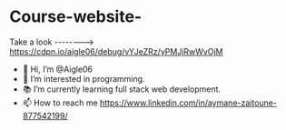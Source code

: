 # Course-website-
Take a look --------> https://cdpn.io/aigle06/debug/vYJeZRz/yPMJjRwWvOjM
- 👋 Hi, I’m @Aigle06
- 💪 I’m interested in programming.
- 📚 I’m currently learning full stack web development.
- 📫 How to reach me https://www.linkedin.com/in/aymane-zaitoune-877542199/

<!---
Aigle06/Aigle06 is a ✨ special ✨ repository because its `README.md` (this file) appears on your GitHub profile.
You can click the Preview link to take a look at your changes.
--->
